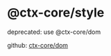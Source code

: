 # @ctx-core/style

deprecated: use @ctx-core/dom

github: [ctx-core/dom](https://github.com/ctx-core/dom)
